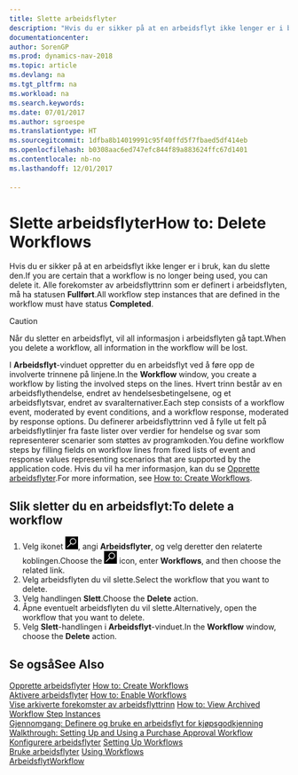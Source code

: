 ```yaml
---
title: Slette arbeidsflyter
description: "Hvis du er sikker på at en arbeidsflyt ikke lenger er i bruk, kan du slette den. Alle forekomster av arbeidsflyttrinn som er definert i arbeidsflyten, må ha statusen **Fullført**."
documentationcenter: 
author: SorenGP
ms.prod: dynamics-nav-2018
ms.topic: article
ms.devlang: na
ms.tgt_pltfrm: na
ms.workload: na
ms.search.keywords: 
ms.date: 07/01/2017
ms.author: sgroespe
ms.translationtype: HT
ms.sourcegitcommit: 1dfba8b14019991c95f40ffd5f7fbaed5df414eb
ms.openlocfilehash: b0308aac6ed747efc844f89a883624ffc67d1401
ms.contentlocale: nb-no
ms.lasthandoff: 12/01/2017

---
```

# <a name="how-to-delete-workflows"></a><span data-ttu-id="4239a-104">Slette arbeidsflyter</span><span class="sxs-lookup"><span data-stu-id="4239a-104">How to: Delete Workflows</span></span>
<span data-ttu-id="4239a-105">Hvis du er sikker på at en arbeidsflyt ikke lenger er i bruk, kan du slette den.</span><span class="sxs-lookup"><span data-stu-id="4239a-105">If you are certain that a workflow is no longer being used, you can delete it.</span></span> <span data-ttu-id="4239a-106">Alle forekomster av arbeidsflyttrinn som er definert i arbeidsflyten, må ha statusen **Fullført**.</span><span class="sxs-lookup"><span data-stu-id="4239a-106">All workflow step instances that are defined in the workflow must have status **Completed**.</span></span>  

> [!CAUTION]  
>  <span data-ttu-id="4239a-107">Når du sletter en arbeidsflyt, vil all informasjon i arbeidsflyten gå tapt.</span><span class="sxs-lookup"><span data-stu-id="4239a-107">When you delete a workflow, all information in the workflow will be lost.</span></span>  

 <span data-ttu-id="4239a-108">I **Arbeidsflyt**-vinduet oppretter du en arbeidsflyt ved å føre opp de involverte trinnene på linjene.</span><span class="sxs-lookup"><span data-stu-id="4239a-108">In the **Workflow** window, you create a workflow by listing the involved steps on the lines.</span></span> <span data-ttu-id="4239a-109">Hvert trinn består av en arbeidsflythendelse, endret av hendelsesbetingelsene, og et arbeidsflytsvar, endret av svaralternativer.</span><span class="sxs-lookup"><span data-stu-id="4239a-109">Each step consists of a workflow event, moderated by event conditions, and a workflow response, moderated by response options.</span></span> <span data-ttu-id="4239a-110">Du definerer arbeidsflyttrinn ved å fylle ut felt på arbeidsflytlinjer fra faste lister over verdier for hendelse og svar som representerer scenarier som støttes av programkoden.</span><span class="sxs-lookup"><span data-stu-id="4239a-110">You define workflow steps by filling fields on workflow lines from fixed lists of event and response values representing scenarios that are supported by the application code.</span></span> <span data-ttu-id="4239a-111">Hvis du vil ha mer informasjon, kan du se [Opprette arbeidsflyter](across-how-to-create-workflows.md).</span><span class="sxs-lookup"><span data-stu-id="4239a-111">For more information, see [How to: Create Workflows](across-how-to-create-workflows.md).</span></span>  

## <a name="to-delete-a-workflow"></a><span data-ttu-id="4239a-112">Slik sletter du en arbeidsflyt:</span><span class="sxs-lookup"><span data-stu-id="4239a-112">To delete a workflow</span></span>  
1.  <span data-ttu-id="4239a-113">Velg ikonet ![Søk etter side eller rapport](media/ui-search/search_small.png "Søk etter side eller rapport"), angi **Arbeidsflyter**, og velg deretter den relaterte koblingen.</span><span class="sxs-lookup"><span data-stu-id="4239a-113">Choose the ![Search for Page or Report](media/ui-search/search_small.png "Search for Page or Report icon") icon, enter **Workflows**, and then choose the related link.</span></span>  
2.  <span data-ttu-id="4239a-114">Velg arbeidsflyten du vil slette.</span><span class="sxs-lookup"><span data-stu-id="4239a-114">Select the workflow that you want to delete.</span></span>  
3.  <span data-ttu-id="4239a-115">Velg handlingen **Slett**.</span><span class="sxs-lookup"><span data-stu-id="4239a-115">Choose the **Delete** action.</span></span>  
4.  <span data-ttu-id="4239a-116">Åpne eventuelt arbeidsflyten du vil slette.</span><span class="sxs-lookup"><span data-stu-id="4239a-116">Alternatively, open the workflow that you want to delete.</span></span>  
5.  <span data-ttu-id="4239a-117">Velg **Slett**-handlingen i **Arbeidsflyt**-vinduet.</span><span class="sxs-lookup"><span data-stu-id="4239a-117">In the **Workflow** window, choose the **Delete** action.</span></span>  

## <a name="see-also"></a><span data-ttu-id="4239a-118">Se også</span><span class="sxs-lookup"><span data-stu-id="4239a-118">See Also</span></span>  
 <span data-ttu-id="4239a-119">[Opprette arbeidsflyter](across-how-to-create-workflows.md) </span><span class="sxs-lookup"><span data-stu-id="4239a-119">[How to: Create Workflows](across-how-to-create-workflows.md) </span></span>  
 <span data-ttu-id="4239a-120">[Aktivere arbeidsflyter](across-how-to-enable-workflows.md) </span><span class="sxs-lookup"><span data-stu-id="4239a-120">[How to: Enable Workflows](across-how-to-enable-workflows.md) </span></span>  
 <span data-ttu-id="4239a-121">[Vise arkiverte forekomster av arbeidsflyttrinn](across-how-to-view-archived-workflow-step-instances.md) </span><span class="sxs-lookup"><span data-stu-id="4239a-121">[How to: View Archived Workflow Step Instances](across-how-to-view-archived-workflow-step-instances.md) </span></span>  
 <span data-ttu-id="4239a-122">[Gjennomgang: Definere og bruke en arbeidsflyt for kjøpsgodkjenning](walkthrough-setting-up-and-using-a-purchase-approval-workflow.md) </span><span class="sxs-lookup"><span data-stu-id="4239a-122">[Walkthrough: Setting Up and Using a Purchase Approval Workflow](walkthrough-setting-up-and-using-a-purchase-approval-workflow.md) </span></span>  
 <span data-ttu-id="4239a-123">[Konfigurere arbeidsflyter](across-set-up-workflows.md) </span><span class="sxs-lookup"><span data-stu-id="4239a-123">[Setting Up Workflows](across-set-up-workflows.md) </span></span>  
 <span data-ttu-id="4239a-124">[Bruke arbeidsflyter](across-use-workflows.md) </span><span class="sxs-lookup"><span data-stu-id="4239a-124">[Using Workflows](across-use-workflows.md) </span></span>  
 [<span data-ttu-id="4239a-125">Arbeidsflyt</span><span class="sxs-lookup"><span data-stu-id="4239a-125">Workflow</span></span>](across-workflow.md)   

